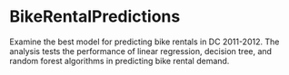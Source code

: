 # BikeRentalPredictions
Examine the best model for predicting bike rentals in DC 2011-2012. The analysis tests the performance of linear regression, decision tree, and random forest algorithms in predicting bike rental demand. 
